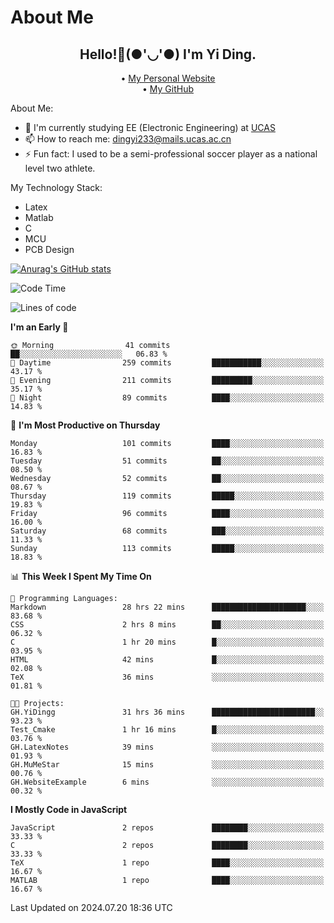 # About Me

<h2 style="text-align:center;"> Hello!👋(●'◡'●) I'm Yi Ding.</h2>

<div style="text-align:center;">
  • <a href="https://yidingg.github.io/YiDingg">My Personal Website</a><br>
  • <a href="https://github.com/YiDingg">My GitHub</a>
</div>

About Me:
- 🔭 I'm currently studying EE (Electronic Engineering) at [UCAS](https://www.ucas.ac.cn/)
- 📫 How to reach me: dingyi233@mails.ucas.ac.cn
- ⚡ Fun fact: I used to be a semi-professional soccer player as a national level two athlete.

My Technology Stack:
- Latex
- Matlab
- C
- MCU
- PCB Design

[![Anurag's GitHub stats](https://github-readme-stats.vercel.app/api?username=YiDingg)](https://github.com/anuraghazra/github-readme-stats)

<!--START_SECTION:waka-->
![Code Time](http://img.shields.io/badge/Code%20Time-200%20hrs%2051%20mins-blue)

![Lines of code](https://img.shields.io/badge/From%20Hello%20World%20I%27ve%20Written-493.6%20thousand%20lines%20of%20code-blue)

**I'm an Early 🐤** 

```text
🌞 Morning                41 commits          ██░░░░░░░░░░░░░░░░░░░░░░░   06.83 % 
🌆 Daytime                259 commits         ███████████░░░░░░░░░░░░░░   43.17 % 
🌃 Evening                211 commits         █████████░░░░░░░░░░░░░░░░   35.17 % 
🌙 Night                  89 commits          ████░░░░░░░░░░░░░░░░░░░░░   14.83 % 
```
📅 **I'm Most Productive on Thursday** 

```text
Monday                   101 commits         ████░░░░░░░░░░░░░░░░░░░░░   16.83 % 
Tuesday                  51 commits          ██░░░░░░░░░░░░░░░░░░░░░░░   08.50 % 
Wednesday                52 commits          ██░░░░░░░░░░░░░░░░░░░░░░░   08.67 % 
Thursday                 119 commits         █████░░░░░░░░░░░░░░░░░░░░   19.83 % 
Friday                   96 commits          ████░░░░░░░░░░░░░░░░░░░░░   16.00 % 
Saturday                 68 commits          ███░░░░░░░░░░░░░░░░░░░░░░   11.33 % 
Sunday                   113 commits         █████░░░░░░░░░░░░░░░░░░░░   18.83 % 
```


📊 **This Week I Spent My Time On** 

```text
💬 Programming Languages: 
Markdown                 28 hrs 22 mins      █████████████████████░░░░   83.68 % 
CSS                      2 hrs 8 mins        ██░░░░░░░░░░░░░░░░░░░░░░░   06.32 % 
C                        1 hr 20 mins        █░░░░░░░░░░░░░░░░░░░░░░░░   03.95 % 
HTML                     42 mins             █░░░░░░░░░░░░░░░░░░░░░░░░   02.08 % 
TeX                      36 mins             ░░░░░░░░░░░░░░░░░░░░░░░░░   01.81 % 

🐱‍💻 Projects: 
GH.YiDingg               31 hrs 36 mins      ███████████████████████░░   93.23 % 
Test_Cmake               1 hr 16 mins        █░░░░░░░░░░░░░░░░░░░░░░░░   03.76 % 
GH.LatexNotes            39 mins             ░░░░░░░░░░░░░░░░░░░░░░░░░   01.93 % 
GH.MuMeStar              15 mins             ░░░░░░░░░░░░░░░░░░░░░░░░░   00.76 % 
GH.WebsiteExample        6 mins              ░░░░░░░░░░░░░░░░░░░░░░░░░   00.32 % 
```

**I Mostly Code in JavaScript** 

```text
JavaScript               2 repos             ████████░░░░░░░░░░░░░░░░░   33.33 % 
C                        2 repos             ████████░░░░░░░░░░░░░░░░░   33.33 % 
TeX                      1 repo              ████░░░░░░░░░░░░░░░░░░░░░   16.67 % 
MATLAB                   1 repo              ████░░░░░░░░░░░░░░░░░░░░░   16.67 % 
```




 Last Updated on 2024.07.20 18:36 UTC
<!--END_SECTION:waka-->
